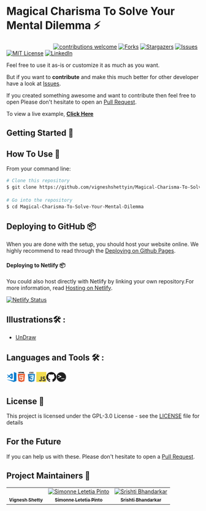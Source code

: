 # Magical Charisma To Solve Your Mental Dilemma ⚡️ 
&nbsp;&nbsp;&nbsp;&nbsp;&nbsp;&nbsp;&nbsp;&nbsp;&nbsp;&nbsp;&nbsp;&nbsp;&nbsp;&nbsp;&nbsp;&nbsp;&nbsp;&nbsp;&nbsp;&nbsp;&nbsp;&nbsp;&nbsp;&nbsp;&nbsp;&nbsp;&nbsp;&nbsp;&nbsp;&nbsp;
[![contributions welcome](https://img.shields.io/badge/contributions-welcome-brightgreen.svg?style=flat)](https://github.com/vigneshshettyin/Magical-Charisma-To-Solve-Your-Mental-Dilemma/issues)
[![Forks](https://img.shields.io/github/forks/vigneshshettyin/Magical-Charisma-To-Solve-Your-Mental-Dilemma.svg?logo=github)](https://github.com/vigneshshettyin/Magical-Charisma-To-Solve-Your-Mental-Dilemma/network/members)
[![Stargazers](https://img.shields.io/github/stars/vigneshshettyin/Magical-Charisma-To-Solve-Your-Mental-Dilemma.svg?logo=github)](https://github.com/vigneshshettyin/Magical-Charisma-To-Solve-Your-Mental-Dilemma/stargazers)
[![Issues](https://img.shields.io/github/issues/vigneshshettyin/Magical-Charisma-To-Solve-Your-Mental-Dilemma.svg?logo=github)](https://github.com/vigneshshettyin/Magical-Charisma-To-Solve-Your-Mental-Dilemma/issues)
[![MIT License](https://img.shields.io/github/license/vigneshshettyin/Magical-Charisma-To-Solve-Your-Mental-Dilemma.svg?style=flat-square)](https://github.com/vigneshshettyin/Magical-Charisma-To-Solve-Your-Mental-Dilemma/blob/master/LICENSE)
[![LinkedIn](https://img.shields.io/badge/-LinkedIn-black.svg?style=flat-square&logo=linkedin&colorB=555)](https://www.linkedin.com/in/vigneshshettyin/)

Feel free to use it as-is or customize it as much as you want.

But if you want to **contribute** and make this much better for other developer have a look at [Issues](https://github.com/vigneshshettyin/Magical-Charisma-To-Solve-Your-Mental-Dilemma/issues).


If you created something awesome and want to contribute then feel free to open Please don't hesitate to open an [Pull Request](https://github.com/vigneshshettyin/Magical-Charisma-To-Solve-Your-Mental-Dilemma/pulls).


To view a live example, **[Click Here](https://solveproblems.netlify.app/)**


## Getting Started 🚀

## How To Use 🔧

From your command line:

```bash
# Clone this repository
$ git clone https://github.com/vigneshshettyin/Magical-Charisma-To-Solve-Your-Mental-Dilemma.git

# Go into the repository
$ cd Magical-Charisma-To-Solve-Your-Mental-Dilemma
```
## Deploying to GitHub 📦 
When you are done with the setup, you should host your website online.
We highly recommend to read through the [Deploying on Github Pages](https://gist.github.com/TylerFisher/6127328).

#### Deploying to Netlify 📦 

You could also host directly with Netlify by linking your own repository.For more information, read [Hosting on Netlify](https://www.netlify.com/blog/2016/09/29/a-step-by-step-guide-deploying-on-netlify/).

[![Netlify Status](https://api.netlify.com/api/v1/badges/bb4bb284-38fa-418a-b0b3-7bbb297c28ca/deploy-status)](https://app.netlify.com/sites/solveproblems/deploys)

## Illustrations🛠️ :

- [UnDraw](https://undraw.co/illustrations)

## Languages and Tools 🛠️ :

[<img align="left" alt="Visual Studio Code" width="26px" src="https://raw.githubusercontent.com/github/explore/80688e429a7d4ef2fca1e82350fe8e3517d3494d/topics/visual-studio-code/visual-studio-code.png"/>](#)
[<img align="left" alt="HTML5" width="26px" src="https://raw.githubusercontent.com/github/explore/80688e429a7d4ef2fca1e82350fe8e3517d3494d/topics/html/html.png"/>](#)
[<img align="left" alt="CSS3" width="26px" src="https://raw.githubusercontent.com/github/explore/80688e429a7d4ef2fca1e82350fe8e3517d3494d/topics/css/css.png"/>](#)
[<img align="left" alt="JavaScript" width="26px" src="https://raw.githubusercontent.com/github/explore/80688e429a7d4ef2fca1e82350fe8e3517d3494d/topics/javascript/javascript.png"/>](#)
[<img align="left" alt="GitHub" width="26px" src="https://raw.githubusercontent.com/github/explore/78df643247d429f6cc873026c0622819ad797942/topics/github/github.png" />](#)
[<img align="left" alt="HTML5" width="26px" src="https://raw.githubusercontent.com/github/explore/80688e429a7d4ef2fca1e82350fe8e3517d3494d/topics/terminal/terminal.png" />](#)
<br><br>
## License 📄

This project is licensed under the GPL-3.0 License - see the [LICENSE](./LICENSE) file for details

## For the Future 

If you can help us with these. Please don't hesitate to open a [Pull Request](https://github.com/vigneshshettyin/Magical-Charisma-To-Solve-Your-Mental-Dilemma/pulls).

## Project Maintainers 🚧

<table>
  <tr>
    <td align="center"><a href="https://www.linkedin.com/in/vigneshshettyin/"><img src="https://avatars3.githubusercontent.com/u/61915786?s=460&u=75ed488de9581ae3cfe3aa6515e404314308dfbe&v=4" width="100px;" alt=""/><br /><sub><b>Vignesh Shetty</b></sub></a></td>
    <td align="center"><a href="https://www.linkedin.com/in/simonnepinto/"><img src="https://avatars1.githubusercontent.com/u/53074235?s=400&v=4" width="100px;" alt="Simonne Letetia Pinto"/><br /><sub><b>Simonne Letetia Pinto</b></sub></a></td>
    <td align="center"><a href="https://www.linkedin.com/in/srishtibhandarkar/"><img src="https://media-exp1.licdn.com/dms/image/C5603AQHNGlvYPRTcOg/profile-displayphoto-shrink_200_200/0/1596458200423?e=1613606400&v=beta&t=f4aS4Gp26DYo-boRJmJ3f-sXiu2kunjGLkPRaC9J6T4" width="100px;" alt="Srishti Bhandarkar"/><br /><sub><b>Srishti Bhandarkar</b></sub></a></td>
  </tr>
</table>
